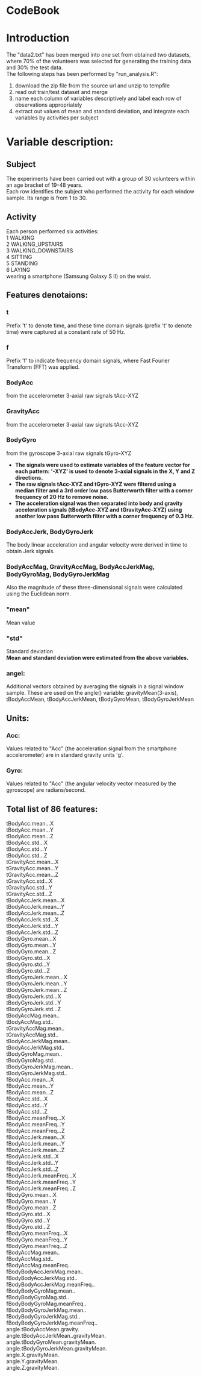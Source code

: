 CodeBook
==================
# Introduction  
The "data2.txt" has been merged into one set from obtained two datasets, where 70% of the volunteers was selected for generating the training data and 30% the test data.  
The following steps has been performed by "run_analysis.R":  
1. download the zip file from the source url and unzip to tempfile
2. read out train/test dataset and merge
3. name each column of variables descriptively and label each row of observations appropriately
4. extract out values of mean and standard deviation, and integrate each variables by activities per subject

# Variable description:  
## Subject  
The experiments have been carried out with a group of 30 volunteers within an age bracket of 19-48 years.  
Each row identifies the subject who performed the activity for each window sample. Its range is from 1 to 30.  

## Activity  
Each person performed six activities:  
1 WALKING  
2 WALKING_UPSTAIRS  
3 WALKING_DOWNSTAIRS  
4 SITTING  
5 STANDING  
6 LAYING  
wearing a smartphone (Samsung Galaxy S II) on the waist.  


## Features denotaions:  

### t  
Prefix 't' to denote time, and these time domain signals (prefix 't' to denote time) were captured at a constant rate of 50 Hz.  

### f  
Prefix 'f' to indicate frequency domain signals, where Fast Fourier Transform (FFT) was applied.  
### BodyAcc  
from the accelerometer 3-axial raw signals tAcc-XYZ  
### GravityAcc  
from the accelerometer 3-axial raw signals tAcc-XYZ  
### BodyGyro  
from the gyroscope 3-axial raw signals tGyro-XYZ  

- **The signals were used to estimate variables of the feature vector for each pattern: '-XYZ' is used to denote 3-axial signals in the X, Y and Z directions.**  
- **The raw signals tAcc-XYZ and tGyro-XYZ were filtered using a median filter and a 3rd order low pass Butterworth filter with a corner frequency of 20 Hz to remove noise.**  
- **The acceleration signal was then separated into body and gravity acceleration signals (tBodyAcc-XYZ and tGravityAcc-XYZ) using another low pass Butterworth filter with a corner frequency of 0.3 Hz.**  

### BodyAccJerk, BodyGyroJerk  
The body linear acceleration and angular velocity were derived in time to obtain Jerk signals.  

### BodyAccMag, GravityAccMag, BodyAccJerkMag, BodyGyroMag, BodyGyroJerkMag  
Also the magnitude of these three-dimensional signals were calculated using the Euclidean norm.  

### "mean"  
Mean value  
### "std"  
Standard deviation  
**Mean and standard deviation were estimated from the above variables.**  

### angel:  
Additional vectors obtained by averaging the signals in a signal window sample. These are used on the angle() variable:
gravityMean(3-axis), tBodyAccMean, tBodyAccJerkMean, tBodyGyroMean, tBodyGyroJerkMean  


## Units:  
### Acc:  
Values related to "Acc" (the acceleration signal from the smartphone accelerometer) are in standard gravity units 'g'.  
### Gyro:  
Values related to "Acc" (the angular velocity vector measured by the gyroscope) are radians/second.  


## Total list of 86 features:  
tBodyAcc.mean...X  
tBodyAcc.mean...Y  
tBodyAcc.mean...Z  
tBodyAcc.std...X  
tBodyAcc.std...Y  
tBodyAcc.std...Z  
tGravityAcc.mean...X  
tGravityAcc.mean...Y  
tGravityAcc.mean...Z  
tGravityAcc.std...X  
tGravityAcc.std...Y  
tGravityAcc.std...Z  
tBodyAccJerk.mean...X  
tBodyAccJerk.mean...Y  
tBodyAccJerk.mean...Z  
tBodyAccJerk.std...X  
tBodyAccJerk.std...Y  
tBodyAccJerk.std...Z  
tBodyGyro.mean...X  
tBodyGyro.mean...Y  
tBodyGyro.mean...Z  
tBodyGyro.std...X  
tBodyGyro.std...Y  
tBodyGyro.std...Z  
tBodyGyroJerk.mean...X  
tBodyGyroJerk.mean...Y  
tBodyGyroJerk.mean...Z  
tBodyGyroJerk.std...X  
tBodyGyroJerk.std...Y  
tBodyGyroJerk.std...Z  
tBodyAccMag.mean..  
tBodyAccMag.std..  
tGravityAccMag.mean..  
tGravityAccMag.std..  
tBodyAccJerkMag.mean..  
tBodyAccJerkMag.std..  
tBodyGyroMag.mean..  
tBodyGyroMag.std..  
tBodyGyroJerkMag.mean..  
tBodyGyroJerkMag.std..  
fBodyAcc.mean...X  
fBodyAcc.mean...Y  
fBodyAcc.mean...Z  
fBodyAcc.std...X  
fBodyAcc.std...Y  
fBodyAcc.std...Z  
fBodyAcc.meanFreq...X  
fBodyAcc.meanFreq...Y  
fBodyAcc.meanFreq...Z  
fBodyAccJerk.mean...X  
fBodyAccJerk.mean...Y  
fBodyAccJerk.mean...Z  
fBodyAccJerk.std...X  
fBodyAccJerk.std...Y  
fBodyAccJerk.std...Z  
fBodyAccJerk.meanFreq...X  
fBodyAccJerk.meanFreq...Y  
fBodyAccJerk.meanFreq...Z  
fBodyGyro.mean...X  
fBodyGyro.mean...Y  
fBodyGyro.mean...Z  
fBodyGyro.std...X  
fBodyGyro.std...Y  
fBodyGyro.std...Z  
fBodyGyro.meanFreq...X  
fBodyGyro.meanFreq...Y  
fBodyGyro.meanFreq...Z  
fBodyAccMag.mean..  
fBodyAccMag.std..  
fBodyAccMag.meanFreq..  
fBodyBodyAccJerkMag.mean..  
fBodyBodyAccJerkMag.std..  
fBodyBodyAccJerkMag.meanFreq..  
fBodyBodyGyroMag.mean..  
fBodyBodyGyroMag.std..  
fBodyBodyGyroMag.meanFreq..  
fBodyBodyGyroJerkMag.mean..  
fBodyBodyGyroJerkMag.std..  
fBodyBodyGyroJerkMag.meanFreq..  
angle.tBodyAccMean.gravity.  
angle.tBodyAccJerkMean..gravityMean.  
angle.tBodyGyroMean.gravityMean.  
angle.tBodyGyroJerkMean.gravityMean.  
angle.X.gravityMean.  
angle.Y.gravityMean.  
angle.Z.gravityMean.  
